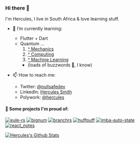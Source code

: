 ### Hi there 👋

I'm Hercules, I live in South Africa & love learning stuff.

- 🌱 I’m currently learning:
  - Flutter + Dart
  - Quantum ...
    1. [^ Mechanics](https://en.wikipedia.org/wiki/Quantum_mechanics)
    2. [^ Computing](https://en.wikipedia.org/wiki/Quantum_computing)
    3. [^ Machine Learning](https://en.wikipedia.org/wiki/Quantum_machine_learning)
    - (loads of buzzwords 🐝, I know)
 
- 📫 How to reach me:
  - Twitter: [@nullsafedev](https://twitter.com/nullsafedev)
  - LinkedIn: [Hercules Smith](https://www.linkedin.com/in/hercules-smith/)
  - Polywork: [@hercules](poly.work/hercules)


#### 📕 Some projects I'm proud of:
[![eule-rs](https://github-readme-stats.vercel.app/api/pin/?username=profhercules&repo=eule-rs)](https://github.com/ProfHercules/eule-rs)
[![bignum](https://github-readme-stats.vercel.app/api/pin/?username=profhercules&repo=bignum)](https://github.com/ProfHercules/bignum)
[![branchrs](https://github-readme-stats.vercel.app/api/pin/?username=profhercules&repo=branchrs)](https://github.com/ProfHercules/branchrs)
[![huffpuff](https://github-readme-stats.vercel.app/api/pin/?username=profhercules&repo=huffpuff)](https://github.com/ProfHercules/huffpuff)
[![imba-auto-state](https://github-readme-stats.vercel.app/api/pin/?username=profhercules&repo=imba-auto-state)](https://github.com/ProfHercules/imba-auto-state)
[![react_notes](https://github-readme-stats.vercel.app/api/pin/?username=profhercules&repo=react_notes)](https://github.com/ProfHercules/react_notes)


[![Hercules's Github Stats](https://github-readme-stats.vercel.app/api?username=profhercules&count_private=true&theme=default&show_icons=true)](https://github.com/profhercules)
